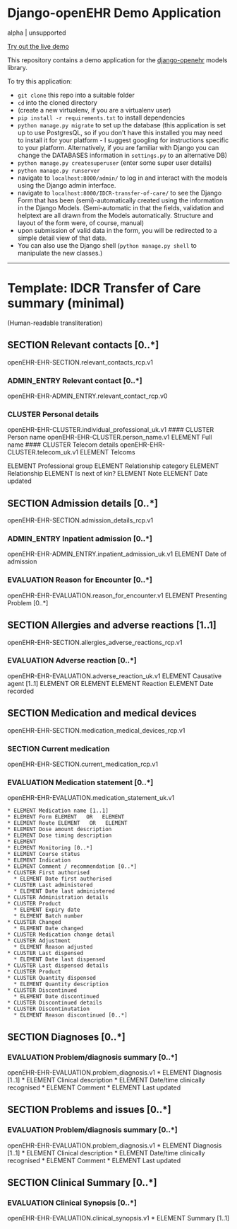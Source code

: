 # Django-openEHR Demo Application
alpha | unsupported

[Try out the live demo](https://djopenehr.herokuapp.com/IDCR-transfer-of-care/)

This repository contains a demo application for the [django-openehr](https://pypi.python.org/pypi/django_openehr) models library.

To try this application:

* `git clone` this repo into a suitable folder
* `cd` into the cloned directory
* (create a new virtualenv, if you are a virtualenv user)
* `pip install -r requirements.txt` to install dependencies
* `python manage.py migrate` to set up the database (this application is set up to use PostgresQL, so if you don't have this installed you may need to install it for your platform - I suggest googling for instructions specific to your platform. Alternatively, if you are familiar with Django you can change the DATABASES information in `settings.py` to an alternative DB)
* `python manage.py createsuperuser` (enter some super user details)
* `python manage.py runserver`
* navigate to `localhost:8000/admin/` to log in and interact with the models using the Django admin interface.
* navigate to `localhost:8000/IDCR-transfer-of-care/` to see the Django Form that has been (semi)-automatically created using the information in the Django Models. (Semi-automatic in that the fields, validation and helptext are all drawn from the Models automatically. Structure and layout of the form were, of course, manual)
* upon submission of valid data in the form, you will be redirected to a simple detail view of that data.
* You can also use the Django shell (`python manage.py shell` to manipulate the new classes.)

-----

# Template: IDCR Transfer of Care summary (minimal)
(Human-readable transliteration)

## SECTION Relevant contacts [0..*]
openEHR-EHR-SECTION.relevant_contacts_rcp.v1
  ### ADMIN_ENTRY Relevant contact [0..*]
  openEHR-EHR-ADMIN_ENTRY.relevant_contact_rcp.v0

  ### CLUSTER Personal details
  openEHR-EHR-CLUSTER.individual_professional_uk.v1
    #### CLUSTER Person name
    openEHR-EHR-CLUSTER.person_name.v1
      ELEMENT Full name
    #### CLUSTER Telecom details
    openEHR-EHR-CLUSTER.telecom_uk.v1
      ELEMENT Telcoms

  ELEMENT Professional group
  ELEMENT Relationship category
  ELEMENT Relationship
  ELEMENT Is next of kin?
  ELEMENT Note
  ELEMENT Date updated

## SECTION Admission details [0..*]
openEHR-EHR-SECTION.admission_details_rcp.v1
  ### ADMIN_ENTRY Inpatient admission [0..*]
  openEHR-EHR-ADMIN_ENTRY.inpatient_admission_uk.v1
    ELEMENT Date of admission

  ### EVALUATION Reason for Encounter [0..*]
  openEHR-EHR-EVALUATION.reason_for_encounter.v1
    ELEMENT Presenting Problem [0..*]

## SECTION Allergies and adverse reactions [1..1]
openEHR-EHR-SECTION.allergies_adverse_reactions_rcp.v1
  ### EVALUATION Adverse reaction [0..*]
  openEHR-EHR-EVALUATION.adverse_reaction_uk.v1
    ELEMENT Causative agent [1..1] ELEMENT   OR   ELEMENT
    ELEMENT Reaction
    ELEMENT Date recorded

## SECTION Medication and medical devices
openEHR-EHR-SECTION.medication_medical_devices_rcp.v1
  ### SECTION Current medication
  openEHR-EHR-SECTION.current_medication_rcp.v1
  ### EVALUATION Medication statement [0..*]
  openEHR-EHR-EVALUATION.medication_statement_uk.v1

    * ELEMENT Medication name [1..1]
    * ELEMENT Form ELEMENT   OR   ELEMENT
    * ELEMENT Route ELEMENT   OR   ELEMENT
    * ELEMENT Dose amount description
    * ELEMENT Dose timing description
    * ELEMENT
    * ELEMENT Monitoring [0..*]
    * ELEMENT Course status
    * ELEMENT Indication
    * ELEMENT Comment / recommendation [0..*]
    * CLUSTER First authorised
      * ELEMENT Date first authorised
    * CLUSTER Last administered
      * ELEMENT Date last administered
    * CLUSTER Administration details
    * CLUSTER Product
      * ELEMENT Expiry date
      * ELEMENT Batch number
    * CLUSTER Changed
      * ELEMENT Date changed
    * CLUSTER Medication change detail
    * CLUSTER Adjustment
      * ELEMENT Reason adjusted
    * CLUSTER Last dispensed
      * ELEMENT Date last dispensed
    * CLUSTER Last dispensed details
    * CLUSTER Product
    * CLUSTER Quantity dispensed
      * ELEMENT Quantity description
    * CLUSTER Discontinued
      * ELEMENT Date discontinued
    * CLUSTER Discontinued details
    * CLUSTER Discontinutation
      * ELEMENT Reason discontinued [0..*]

## SECTION Diagnoses [0..*]
  ### EVALUATION Problem/diagnosis summary [0..*]
  openEHR-EHR-EVALUATION.problem_diagnosis.v1
    * ELEMENT Diagnosis [1..1]
    * ELEMENT Clinical description
    * ELEMENT Date/time clinically recognised
    * ELEMENT Comment
    * ELEMENT Last updated

## SECTION Problems and issues [0..*]
  ### EVALUATION Problem/diagnosis summary [0..*]
  openEHR-EHR-EVALUATION.problem_diagnosis.v1
    * ELEMENT Diagnosis [1..1]
    * ELEMENT Clinical description
    * ELEMENT Date/time clinically recognised
    * ELEMENT Comment
    * ELEMENT Last updated

## SECTION Clinical Summary [0..*]
  ### EVALUATION Clinical Synopsis [0..*]
  openEHR-EHR-EVALUATION.clinical_synopsis.v1
    * ELEMENT Summary [1..1]
